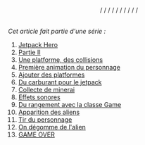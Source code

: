 <br/>
<div style="text-align: center">/ / / / / / / / / /</div>
<br/>

_Cet article fait partie d'une série :_

1. [Jetpack Hero](/blog/2025/04/19/jetpack-hero/)
2. [Partie II](/blog/2025/04/21/jetpack-hero-ii/)
3. [Une platforme, des collisions](/blog/2025/04/22/jetpack-hero-iii/)
4. [Première animation du personnage](/blog/2025/04/23/jetpack-hero-iv/)
5. [Ajouter des platformes](/blog/2025/04/28/jetpack-hero-v/)
6. [Du carburant pour le jetpack](/blog/2025/04/29/jetpack-hero-vi/)
7. [Collecte de minerai](/blog/2025/05/02/jetpack-hero-vii/)
8. [Effets sonores](/blog/2025/05/08/jetpack-hero-viii/)
9. [Du rangement avec la classe Game](/blog/2025/05/09/jetpack-hero-ix/)
10. [Apparition des aliens](/blog/2025/05/10/jetpack-hero-x/)
11. [Tir du personnage](/blog/2025/05/12/jetpack-hero-xi/)
12. [On dégomme de l'alien](/blog/2025/05/12/jetpack-hero-xii/)
13. [GAME OVER](/blog/2025/05/13/jetpack-hero-xiii/)
